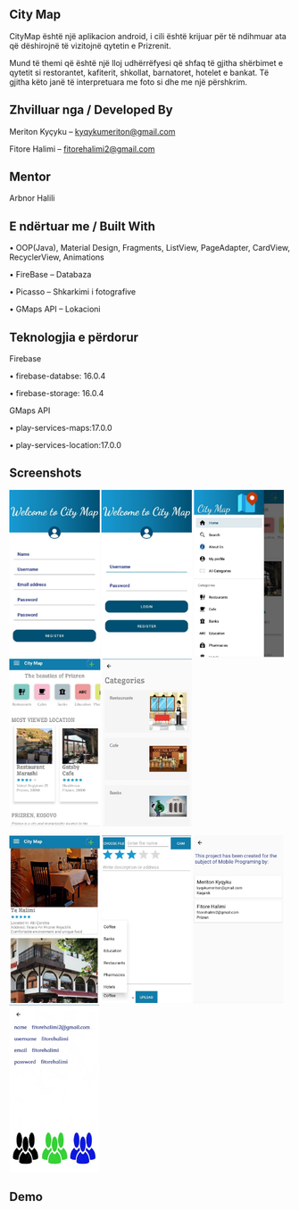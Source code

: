 ## City Map
CityMap është një aplikacion android, i cili është krijuar për të ndihmuar ata që dëshirojnë të vizitojnë qytetin e Prizrenit. 

Mund të themi që është një lloj udhërrëfyesi që shfaq të gjitha shërbimet e qytetit si restorantet, kafiterit, shkollat, barnatoret, hotelet e bankat. 
Të gjitha këto janë të interpretuara me foto si dhe me një përshkrim. 
## Zhvilluar nga / Developed By
Meriton Kyçyku – kyqykumeriton@gmail.com 

Fitore Halimi – fitorehalimi2@gmail.com
## Mentor
Arbnor Halili
## E ndërtuar me / Built With
•	OOP(Java), Material Design, Fragments, ListView, PageAdapter, CardView, RecyclerView, Animations

•	FireBase – Databaza

•	Picasso – Shkarkimi i fotografive

•	GMaps API – Lokacioni 
## Teknologjia e përdorur
Firebase

•	firebase-databse: 16.0.4

•	firebase-storage: 16.0.4

GMaps API

•	play-services-maps:17.0.0

•	play-services-location:17.0.0
## Screenshots

<img src="screenshots/register.jpg" height="300"> <img src="screenshots/login.jpg" height="300"> <img src="screenshots/foto1.jpg" height="300"> <img src="screenshots/home.jpg" height="300"> <img src="screenshots/foto5.jpg" height="300">

<img src="screenshots/foto6.jpg" height="300"> <img src="screenshots/foto2.jpg" height="300"> <img src="screenshots/foto3.jpg" height="300"> <img src="screenshots/foto4.jpg" height="300"> 
## Demo
